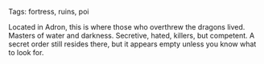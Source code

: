 Tags: fortress, ruins, poi

Located in Adron, this is where those who overthrew the dragons lived. Masters of water and darkness. Secretive, hated, killers, but competent. A secret order still resides there, but it appears empty unless you know what to look for.